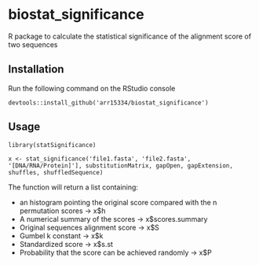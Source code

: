 # biostat_significance
R package to calculate the statistical significance of the alignment score of two sequences 

## Installation
Run the following command on the RStudio console

`devtools::install_github('arr15334/biostat_significance')`

## Usage
`library(statSignificance)`

`x <- stat_significance('file1.fasta', 'file2.fasta', '[DNA/RNA/Protein]'], substitutionMatrix, gapOpen, gapExtension, shuffles, shuffledSequence)`

The function will return a list containing:

+ an histogram pointing the original score compared with the n permutation scores -> x$h
+ A numerical summary of the scores -> x$scores.summary
+ Original sequences alignment score -> x$S
+ Gumbel k constant -> x$k
+ Standardized score -> x$s.st
+ Probability that the score can be achieved randomly -> x$P
